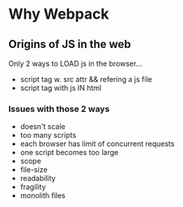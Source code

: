# Why Webpack

## Origins of JS in the web
Only 2 ways to LOAD js in the browser...
- script tag w. src attr && refering a js file
- script tag with js IN html

### Issues with those 2 ways
- doesn't scale
- too many scripts
- each browser has limit of concurrent requests
- one script becomes too large
- scope
- file-size
- readability
- fragility
- monolith files
